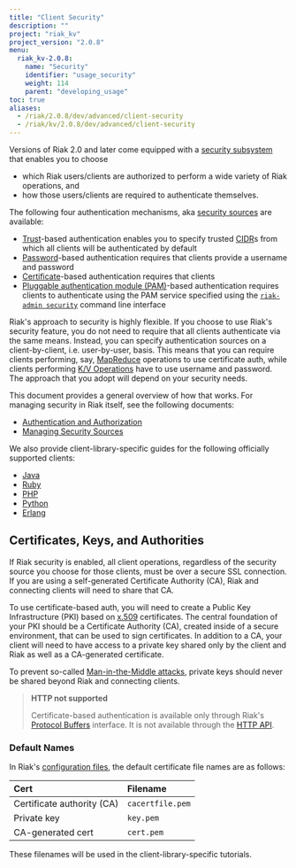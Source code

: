 ```yaml
---
title: "Client Security"
description: ""
project: "riak_kv"
project_version: "2.0.8"
menu:
  riak_kv-2.0.8:
    name: "Security"
    identifier: "usage_security"
    weight: 114
    parent: "developing_usage"
toc: true
aliases:
  - /riak/2.0.8/dev/advanced/client-security
  - /riak/kv/2.0.8/dev/advanced/client-security
---
```


Versions of Riak 2.0 and later come equipped with a [security subsystem](/riak/kv/2.0.8/using/security/basics) that enables you to choose

* which Riak users/clients are authorized to perform a wide variety of
  Riak operations, and
* how those users/clients are required to authenticate themselves.

The following four authentication mechanisms, aka [security sources](/riak/kv/2.0.8/using/security/managing-sources/) are available:

* [Trust](/riak/kv/2.0.8/using/security/managing-sources/#trust-based-authentication)-based
  authentication enables you to specify trusted
  [CIDR](http://en.wikipedia.org/wiki/Classless_Inter-Domain_Routing)s
  from which all clients will be authenticated by default
* [Password](/riak/kv/2.0.8/using/security/managing-sources/#password-based-authentication)-based authentication requires
  that clients provide a username and password
* [Certificate](/riak/kv/2.0.8/using/security/managing-sources/#certificate-based-authentication)-based authentication
  requires that clients
* [Pluggable authentication module (PAM)](/riak/kv/2.0.8/using/security/managing-sources/#pam-based-authentication)-based authentication requires
  clients to authenticate using the PAM service specified using the
  [`riak-admin security`](/riak/kv/2.0.8/using/security/managing-sources/#managing-sources)
  command line interface

Riak's approach to security is highly flexible. If you choose to use
Riak's security feature, you do not need to require that all clients
authenticate via the same means. Instead, you can specify authentication
sources on a client-by-client, i.e. user-by-user, basis. This means that
you can require clients performing, say, [MapReduce](/riak/kv/2.0.8/developing/usage/mapreduce/)
operations to use certificate auth, while clients performing [K/V Operations](/riak/kv/2.0.8/developing/usage) have to use username and password. The approach
that you adopt will depend on your security needs.

This document provides a general overview of how that works. For
managing security in Riak itself, see the following documents:

* [Authentication and Authorization](/riak/kv/2.0.8/using/security/basics)
* [Managing Security Sources](/riak/kv/2.0.8/using/security/managing-sources/)

We also provide client-library-specific guides for the following
officially supported clients:

* [Java](/riak/kv/2.0.8/developing/usage/security/java)
* [Ruby](/riak/kv/2.0.8/developing/usage/security/ruby)
* [PHP](/riak/kv/2.0.8/developing/usage/security/php)
* [Python](/riak/kv/2.0.8/developing/usage/security/python)
* [Erlang](/riak/kv/2.0.8/developing/usage/security/erlang)

## Certificates, Keys, and Authorities

If Riak security is enabled, all client operations, regardless of the
security source you choose for those clients, must be over a secure SSL
connection. If you are using a self-generated Certificate Authority
(CA), Riak and connecting clients will need to share that CA.

To use certificate-based auth, you will need to create a Public Key
Infrastructure (PKI) based on
[x.509](http://en.wikipedia.org/wiki/X.509) certificates. The central
foundation of your PKI should be a Certificate Authority (CA), created
inside of a secure environment, that can be used to sign certificates.
In addition to a CA, your client will need to have access to a private
key shared only by the client and Riak as well as a CA-generated
certificate.

To prevent so-called [Man-in-the-Middle
attacks](http://en.wikipedia.org/wiki/Man-in-the-middle_attack), private
keys should never be shared beyond Riak and connecting clients.

> **HTTP not supported**
>
> Certificate-based authentication is available only through Riak's
[Protocol Buffers](/riak/kv/2.0.8/developing/api/protocol-buffers/) interface. It is not available through the
[HTTP API](/riak/kv/2.0.8/developing/api/http).

### Default Names

In Riak's [configuration files](/riak/kv/2.0.8/configuring/reference/#security), the
default certificate file names are as follows:

Cert | Filename
:----|:-------
Certificate authority (CA) | `cacertfile.pem`
Private key | `key.pem`
CA-generated cert | `cert.pem`

These filenames will be used in the client-library-specific tutorials.

